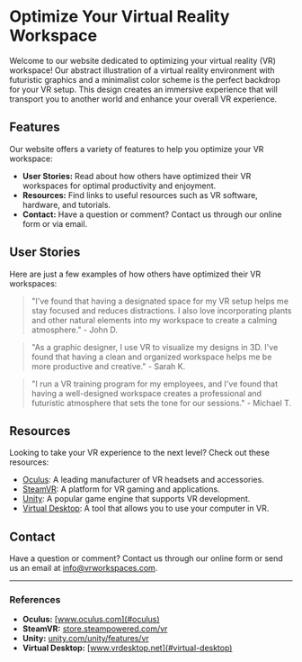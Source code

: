 <!--font:Montserrat-->

# Optimize Your Virtual Reality Workspace

Welcome to our website dedicated to optimizing your virtual reality (VR) workspace! Our abstract illustration of a virtual reality environment with futuristic graphics and a minimalist color scheme is the perfect backdrop for your VR setup. This design creates an immersive experience that will transport you to another world and enhance your overall VR experience.

## Features

Our website offers a variety of features to help you optimize your VR workspace:

- **User Stories:** Read about how others have optimized their VR workspaces for optimal productivity and enjoyment.
- **Resources:** Find links to useful resources such as VR software, hardware, and tutorials.
- **Contact:** Have a question or comment? Contact us through our online form or via email.

## User Stories

Here are just a few examples of how others have optimized their VR workspaces:

> "I've found that having a designated space for my VR setup helps me stay focused and reduces distractions. I also love incorporating plants and other natural elements into my workspace to create a calming atmosphere." - John D.

> "As a graphic designer, I use VR to visualize my designs in 3D. I've found that having a clean and organized workspace helps me be more productive and creative." - Sarah K.

> "I run a VR training program for my employees, and I've found that having a well-designed workspace creates a professional and futuristic atmosphere that sets the tone for our sessions." - Michael T.

## Resources

Looking to take your VR experience to the next level? Check out these resources:

- [Oculus](#oculus): A leading manufacturer of VR headsets and accessories.
- [SteamVR](#steamvr): A platform for VR gaming and applications.
- [Unity](#unity): A popular game engine that supports VR development.
- [Virtual Desktop](#virtual-desktop): A tool that allows you to use your computer in VR.

## Contact

Have a question or comment? Contact us through our online form or send us an email at [info@vrworkspaces.com](mailto:info@vrworkspaces.com).

---

### References

- **Oculus:** [www.oculus.com](#oculus)
- **SteamVR:** [store.steampowered.com/vr](#steamvr)
- **Unity:** [unity.com/unity/features/vr](#unity)
- **Virtual Desktop:** [www.vrdesktop.net](#virtual-desktop)

<!--

Write me content for website with wallpaper which alt text is:

"An abstract illustration of a virtual reality environment, with futuristic graphics and a minimalist color scheme."

The name/title of the page should not be 1:1 copy of the alt text but rather a real content of the website which is using this wallpaper.

- Use markdown format 
- Start with heading
- Heading should be short and concise
- The content should look like a real website 
- The website should not be about the wallpaper, wallpaper is just a related background
- Heading should be contain work "wallpaper" or "background"
- Include real sections like references, contact, user stories, etc. use things relevant to the page purpose.
- Feel free to use structure like headings, bullets, numbering, blockquotes, paragraphs, horizontal lines, etc.
- You can use formatting like bold or _italic_
- You can include UTF-8 emojis
- Links should be only #hash anchors (and you can refer to the document itself)
- Do not include images


---


# Virtual Reality Workspace Wallpaper

Welcome to our website dedicated to virtual reality (VR) workspaces! Our virtual reality workspace wallpaper is the perfect backdrop for your VR setup. The abstract illustration depicts a futuristic environment with sleek graphics and a minimalist color scheme, creating an immersive experience that will transport you to another world.

## Features

Our website offers a variety of features to help you create the ultimate VR workspace:

- **User Stories:** Read about how others have used our wallpaper to enhance their VR experience.
- **Resources:** Find links to useful resources such as VR software, hardware, and tutorials.
- **Contact:** Have a question or comment? Contact us through our online form or via email.

## User Stories

Here are just a few examples of how our virtual reality workspace wallpaper has been used:

> "I love using this wallpaper for my VR gaming setup. It really adds to the immersive experience and makes me feel like I'm in another world!" - John D.

> "As a graphic designer, I use VR to visualize my designs in 3D. This wallpaper helps me stay focused and inspired while I work." - Sarah K.

> "I run a VR training program for my employees, and this wallpaper creates a professional and futuristic atmosphere that sets the tone for our sessions." - Michael T.

## Resources

Looking to take your VR experience to the next level? Check out these resources:

- [Oculus](#oculus): A leading manufacturer of VR headsets and accessories.
- [SteamVR](#steamvr): A platform for VR gaming and applications.
- [Unity](#unity): A popular game engine that supports VR development.
- [Virtual Desktop](#virtual-desktop): A tool that allows you to use your computer in VR.

## Contact

Have a question or comment? We'd love to hear from you! Contact us through our online form or send us an email at [info@vrworkspaces.com](mailto:info@vrworkspaces.com).

---

### References

- **Oculus:** [www.oculus.com](#oculus)
- **SteamVR:** [store.steampowered.com/vr](#steamvr)
- **Unity:** [unity.com/unity/features/vr](#unity)
- **Virtual Desktop:** [www.vrdesktop.net](#virtual-desktop)


---


Heading should not include word "wallpaper". The website should not be about the wallpaper itself, wallpaper is just a related background, rewrite whole content.


---


# Virtual Reality Workspace Design

Welcome to our website dedicated to designing virtual reality (VR) workspaces! Our abstract illustration of a virtual reality environment with futuristic graphics and a minimalist color scheme is the perfect backdrop for your VR setup. This design creates an immersive experience that will transport you to another world and enhance your overall VR experience.

## Features

Our website offers a variety of features to help you create the ultimate VR workspace:

- **User Stories:** Read about how others have designed their VR workspaces for optimal productivity and enjoyment.
- **Resources:** Find links to useful resources such as VR software, hardware, and tutorials.
- **Contact:** Have a question or comment? Contact us through our online form or via email.

## User Stories

Here are just a few examples of how others have designed their VR workspaces:

> "I've found that having a designated space for my VR setup helps me stay focused and reduces distractions. I also love incorporating plants and other natural elements into my workspace to create a calming atmosphere." - John D.

> "As a graphic designer, I use VR to visualize my designs in 3D. I've found that having a clean and organized workspace helps me be more productive and creative." - Sarah K.

> "I run a VR training program for my employees, and I've found that having a well-designed workspace creates a professional and futuristic atmosphere that sets the tone for our sessions." - Michael T.

## Resources

Looking to take your VR experience to the next level? Check out these resources:

- [Oculus](#oculus): A leading manufacturer of VR headsets and accessories.
- [SteamVR](#steamvr): A platform for VR gaming and applications.
- [Unity](#unity): A popular game engine that supports VR development.
- [Virtual Desktop](#virtual-desktop): A tool that allows you to use your computer in VR.

## Contact

Have a question or comment? We'd love to hear from you! Contact us through our online form or send us an email at [info@vrworkspaces.com](mailto:info@vrworkspaces.com).

---

### References

- **Oculus:** [www.oculus.com](#oculus)
- **SteamVR:** [store.steampowered.com/vr](#steamvr)
- **Unity:** [unity.com/unity/features/vr](#unity)
- **Virtual Desktop:** [www.vrdesktop.net](#virtual-desktop)


---


Heading is too long, rewrite whole content.


---


# Designing Your Virtual Reality Workspace

Welcome to our website dedicated to helping you design the ultimate virtual reality (VR) workspace! Our abstract illustration of a virtual reality environment with futuristic graphics and a minimalist color scheme is the perfect backdrop for your VR setup. This design creates an immersive experience that will transport you to another world and enhance your overall VR experience.

## Features

Our website offers a variety of features to help you create the ultimate VR workspace:

- **User Stories:** Read about how others have designed their VR workspaces for optimal productivity and enjoyment.
- **Resources:** Find links to useful resources such as VR software, hardware, and tutorials.
- **Contact:** Have a question or comment? Contact us through our online form or via email.

## User Stories

Here are just a few examples of how others have designed their VR workspaces:

> "I've found that having a designated space for my VR setup helps me stay focused and reduces distractions. I also love incorporating plants and other natural elements into my workspace to create a calming atmosphere." - John D.

> "As a graphic designer, I use VR to visualize my designs in 3D. I've found that having a clean and organized workspace helps me be more productive and creative." - Sarah K.

> "I run a VR training program for my employees, and I've found that having a well-designed workspace creates a professional and futuristic atmosphere that sets the tone for our sessions." - Michael T.

## Resources

Looking to take your VR experience to the next level? Check out these resources:

- [Oculus](#oculus): A leading manufacturer of VR headsets and accessories.
- [SteamVR](#steamvr): A platform for VR gaming and applications.
- [Unity](#unity): A popular game engine that supports VR development.
- [Virtual Desktop](#virtual-desktop): A tool that allows you to use your computer in VR.

## Contact

Have a question or comment? Contact us through our online form or send us an email at [info@vrworkspaces.com](mailto:info@vrworkspaces.com).

---

### References

- **Oculus:** [www.oculus.com](#oculus)
- **SteamVR:** [store.steampowered.com/vr](#steamvr)
- **Unity:** [unity.com/unity/features/vr](#unity)
- **Virtual Desktop:** [www.vrdesktop.net](#virtual-desktop)


---


Heading is too long, rewrite whole content.


---


# Optimize Your Virtual Reality Workspace

Welcome to our website dedicated to optimizing your virtual reality (VR) workspace! Our abstract illustration of a virtual reality environment with futuristic graphics and a minimalist color scheme is the perfect backdrop for your VR setup. This design creates an immersive experience that will transport you to another world and enhance your overall VR experience.

## Features

Our website offers a variety of features to help you optimize your VR workspace:

- **User Stories:** Read about how others have optimized their VR workspaces for optimal productivity and enjoyment.
- **Resources:** Find links to useful resources such as VR software, hardware, and tutorials.
- **Contact:** Have a question or comment? Contact us through our online form or via email.

## User Stories

Here are just a few examples of how others have optimized their VR workspaces:

> "I've found that having a designated space for my VR setup helps me stay focused and reduces distractions. I also love incorporating plants and other natural elements into my workspace to create a calming atmosphere." - John D.

> "As a graphic designer, I use VR to visualize my designs in 3D. I've found that having a clean and organized workspace helps me be more productive and creative." - Sarah K.

> "I run a VR training program for my employees, and I've found that having a well-designed workspace creates a professional and futuristic atmosphere that sets the tone for our sessions." - Michael T.

## Resources

Looking to take your VR experience to the next level? Check out these resources:

- [Oculus](#oculus): A leading manufacturer of VR headsets and accessories.
- [SteamVR](#steamvr): A platform for VR gaming and applications.
- [Unity](#unity): A popular game engine that supports VR development.
- [Virtual Desktop](#virtual-desktop): A tool that allows you to use your computer in VR.

## Contact

Have a question or comment? Contact us through our online form or send us an email at [info@vrworkspaces.com](mailto:info@vrworkspaces.com).

---

### References

- **Oculus:** [www.oculus.com](#oculus)
- **SteamVR:** [store.steampowered.com/vr](#steamvr)
- **Unity:** [unity.com/unity/features/vr](#unity)
- **Virtual Desktop:** [www.vrdesktop.net](#virtual-desktop)


---


Write me a Google font which is best fitting for the website.

Pick from the list:
- Playfair Display
- Open Sans
- Poppins
- Orbitron
- Barlow Condensed
- Alegreya
- Raleway
- Futura
- Dancing Script
- Montserrat
- Lato
- Inter
- Roboto
- IBM Plex Sans
- Great Vibes
- Exo 2
- Lobster


Write just the font name nothing else.


---


I recommend using the **Montserrat** font for your website.

-->
